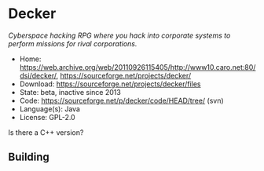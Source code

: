 # Decker

_Cyberspace hacking RPG where you hack into corporate systems to perform missions for rival corporations._

- Home: https://web.archive.org/web/20110926115405/http://www10.caro.net:80/dsi/decker/, https://sourceforge.net/projects/decker/
- Download: https://sourceforge.net/projects/decker/files
- State: beta, inactive since 2013
- Code: https://sourceforge.net/p/decker/code/HEAD/tree/ (svn)
- Language(s): Java
- License: GPL-2.0

Is there a C++ version?

## Building

